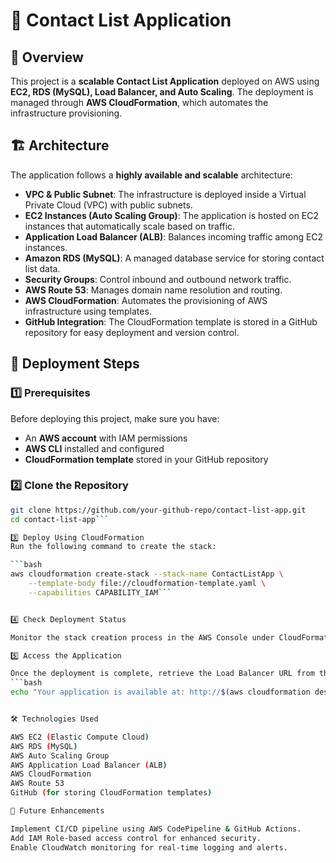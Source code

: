 # 📌 Contact List Application  

## 📖 Overview  
This project is a **scalable Contact List Application** deployed on AWS using **EC2, RDS (MySQL), Load Balancer, and Auto Scaling**. The deployment is managed through **AWS CloudFormation**, which automates the infrastructure provisioning.  

## 🏗 Architecture  
The application follows a **highly available and scalable** architecture:  
- **VPC & Public Subnet**: The infrastructure is deployed inside a Virtual Private Cloud (VPC) with public subnets.  
- **EC2 Instances (Auto Scaling Group)**: The application is hosted on EC2 instances that automatically scale based on traffic.  
- **Application Load Balancer (ALB)**: Balances incoming traffic among EC2 instances.  
- **Amazon RDS (MySQL)**: A managed database service for storing contact list data.  
- **Security Groups**: Control inbound and outbound network traffic.  
- **AWS Route 53**: Manages domain name resolution and routing.  
- **AWS CloudFormation**: Automates the provisioning of AWS infrastructure using templates.  
- **GitHub Integration**: The CloudFormation template is stored in a GitHub repository for easy deployment and version control.  

## 🚀 Deployment Steps  
### **1️⃣ Prerequisites**  
Before deploying this project, make sure you have:  
- An **AWS account** with IAM permissions  
- **AWS CLI** installed and configured  
- **CloudFormation template** stored in your GitHub repository  

### **2️⃣ Clone the Repository**  
```bash
git clone https://github.com/your-github-repo/contact-list-app.git
cd contact-list-app```

3️⃣ Deploy Using CloudFormation
Run the following command to create the stack:

```bash
aws cloudformation create-stack --stack-name ContactListApp \
    --template-body file://cloudformation-template.yaml \
    --capabilities CAPABILITY_IAM```


4️⃣ Check Deployment Status

Monitor the stack creation process in the AWS Console under CloudFormation → Stacks.

5️⃣ Access the Application

Once the deployment is complete, retrieve the Load Balancer URL from the output section of CloudFormation and access it via a browser:
```bash
echo "Your application is available at: http://$(aws cloudformation describe-stacks --stack-name ContactListApp --query "Stacks[0].Outputs[?OutputKey=='LoadBalancerDNSName'].OutputValue" --output text)"```


🛠 Technologies Used

AWS EC2 (Elastic Compute Cloud)
AWS RDS (MySQL)
AWS Auto Scaling Group
AWS Application Load Balancer (ALB)
AWS CloudFormation
AWS Route 53
GitHub (for storing CloudFormation templates)

📌 Future Enhancements

Implement CI/CD pipeline using AWS CodePipeline & GitHub Actions.
Add IAM Role-based access control for enhanced security.
Enable CloudWatch monitoring for real-time logging and alerts.